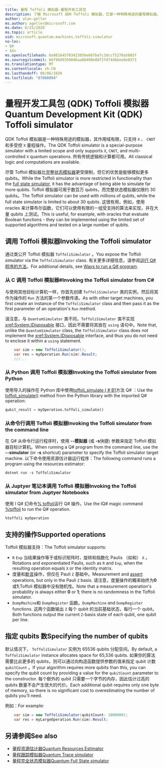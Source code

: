 ```yaml
---
title: 量程 Toffoli 模拟器-量程开发工具包
description: 了解 Microsoft QDK Toffoli 模拟器，它是一种特殊用途的量程模拟器，可与数百万 qubits 一起使用。
author: alan-geller
ms.author: ageller@microsoft.com
ms.date: 6/25/2020
ms.topic: article
uid: microsoft.quantum.machines.toffoli-simulator
no-loc:
- Q#
- $$v
ms.openlocfilehash: 8a981645703423856e667be7c3dccf5270a5885f
ms.sourcegitcommit: 6bf99d93590d6aa80490e88f2fd74dbbee8e0371
ms.translationtype: MT
ms.contentlocale: zh-CN
ms.lasthandoff: 08/06/2020
ms.locfileid: "87868094"
---
```

# <a name="quantum-development-kit-qdk-toffoli-simulator"></a><span data-ttu-id="aa1a9-103">量程开发工具包 (QDK) Toffoli 模拟器</span><span class="sxs-lookup"><span data-stu-id="aa1a9-103">Quantum Development Kit (QDK) Toffoli simulator</span></span>

<span data-ttu-id="aa1a9-104">QDK Toffoli 模拟器是一种特殊用途的模拟器，其作用域有限，只支持 `X` 、 `CNOT` 和多受控 `X` 量程操作。</span><span class="sxs-lookup"><span data-stu-id="aa1a9-104">The QDK Toffoli simulator is a special-purpose simulator with a limited scope and only supports `X`, `CNOT`, and multi-controlled `X` quantum operations.</span></span> <span data-ttu-id="aa1a9-105">所有传统逻辑和计算都可用。</span><span class="sxs-lookup"><span data-stu-id="aa1a9-105">All classical logic and computations are available.</span></span>

<span data-ttu-id="aa1a9-106">尽管 Toffoli 模拟器比[完整状态模拟器](xref:microsoft.quantum.machines.full-state-simulator)更受限制，但它的优势是能够模拟更多 qubits。</span><span class="sxs-lookup"><span data-stu-id="aa1a9-106">While the Toffoli simulator is more restricted in functionality than the [full state simulator](xref:microsoft.quantum.machines.full-state-simulator), it has the advantage of being able to simulate far more qubits.</span></span> <span data-ttu-id="aa1a9-107">Toffoli 模拟器可用于数百万 qubits，而完整状态模拟器仅限约 30 qubits。</span><span class="sxs-lookup"><span data-stu-id="aa1a9-107">The Toffoli simulator can be used with millions of qubits, while the full state simulator is limited to about 30 qubits.</span></span> <span data-ttu-id="aa1a9-108">这很有用，例如，使用 oracles 来计算布尔函数，它们可以使用有限的一组受支持的算法来实现，并在大量 qubits 上测试。</span><span class="sxs-lookup"><span data-stu-id="aa1a9-108">This is useful, for example, with oracles that evaluate Boolean functions - they can be implemented using the limited set of supported algorithms and tested on a large number of qubits.</span></span>

## <a name="invoking-the-toffoli-simulator"></a><span data-ttu-id="aa1a9-109">调用 Toffoli 模拟器</span><span class="sxs-lookup"><span data-stu-id="aa1a9-109">Invoking the Toffoli simulator</span></span>

<span data-ttu-id="aa1a9-110">通过类公开 Toffoli 模拟器 `ToffoliSimulator` 。</span><span class="sxs-lookup"><span data-stu-id="aa1a9-110">You expose the Toffoli simulator via the `ToffoliSimulator` class.</span></span> <span data-ttu-id="aa1a9-111">有关更多详细信息，请参阅[运行 Q# 程序的方法](xref:microsoft.quantum.guide.host-programs)。</span><span class="sxs-lookup"><span data-stu-id="aa1a9-111">For additional details, see [Ways to run a Q# program](xref:microsoft.quantum.guide.host-programs).</span></span>

### <a name="invoking-the-toffoli-simulator-from-c"></a><span data-ttu-id="aa1a9-112">从 C 调用 Toffoli 模拟器#</span><span class="sxs-lookup"><span data-stu-id="aa1a9-112">Invoking the Toffoli simulator from C#</span></span>

<span data-ttu-id="aa1a9-113">与使用其他目标计算机一样，你首先创建 `ToffoliSimulator` 类的实例，然后将其作为操作的 `Run` 方法的第一个参数传递。</span><span class="sxs-lookup"><span data-stu-id="aa1a9-113">As with other target machines, you first create an instance of the `ToffoliSimulator` class and then pass it as the first parameter of an operation's `Run` method.</span></span>

<span data-ttu-id="aa1a9-114">请注意，与 `QuantumSimulator` 类不同，`ToffoliSimulator` 类不实现 <xref:System.IDisposable> 接口，因此不需要将其放在 `using` 语句中。</span><span class="sxs-lookup"><span data-stu-id="aa1a9-114">Note that, unlike the `QuantumSimulator` class, the `ToffoliSimulator` class does not implement the <xref:System.IDisposable> interface, and thus you do not need to enclose it within a `using` statement.</span></span>

```csharp
    var sim = new ToffoliSimulator();
    var res = myOperation.Run(sim).Result;
    ///...
```

### <a name="invoking-the-toffoli-simulator-from-python"></a><span data-ttu-id="aa1a9-115">从 Python 调用 Toffoli 模拟器</span><span class="sxs-lookup"><span data-stu-id="aa1a9-115">Invoking the Toffoli simulator from Python</span></span>

<span data-ttu-id="aa1a9-116">使用导入的操作在 Python 库中使用[toffoli_simulate ( # B1](https://docs.microsoft.com/python/qsharp/qsharp.loader.qsharpcallable)方法 Q# ：</span><span class="sxs-lookup"><span data-stu-id="aa1a9-116">Use the [toffoli_simulate()](https://docs.microsoft.com/python/qsharp/qsharp.loader.qsharpcallable) method from the Python library with the imported Q# operation:</span></span>

```python
qubit_result = myOperation.toffoli_simulate()
```

### <a name="invoking-the-toffoli-simulator-from-the-command-line"></a><span data-ttu-id="aa1a9-117">从命令行调用 Toffoli 模拟器</span><span class="sxs-lookup"><span data-stu-id="aa1a9-117">Invoking the Toffoli simulator from the command line</span></span>

<span data-ttu-id="aa1a9-118">在 Q# 从命令行运行程序时，使用 **--模拟器** (或 **-s**快捷) 参数来指定 Toffoli 模拟器目标计算机。</span><span class="sxs-lookup"><span data-stu-id="aa1a9-118">When running a Q# program from the command line, use the **--simulator** (or **-s** shortcut) parameter to specify the Toffoli simulator target machine.</span></span> <span data-ttu-id="aa1a9-119">以下命令使用资源估计器运行程序：</span><span class="sxs-lookup"><span data-stu-id="aa1a9-119">The following command runs a program using the resources estimator:</span></span> 

```dotnetcli
dotnet run -s ToffoliSimulator
```

### <a name="invoking-the-toffoli-simulator-from-juptyer-notebooks"></a><span data-ttu-id="aa1a9-120">从 Juptyer 笔记本调用 Toffoli 模拟器</span><span class="sxs-lookup"><span data-stu-id="aa1a9-120">Invoking the Toffoli simulator from Juptyer Notebooks</span></span>

<span data-ttu-id="aa1a9-121">使用 I Q# 幻命令[% toffoli](xref:microsoft.quantum.iqsharp.magic-ref.toffoli)运行 Q# 操作。</span><span class="sxs-lookup"><span data-stu-id="aa1a9-121">Use the IQ# magic command [%toffoli](xref:microsoft.quantum.iqsharp.magic-ref.toffoli) to run the Q# operation.</span></span>

```
%toffoli myOperation
```

## <a name="supported-operations"></a><span data-ttu-id="aa1a9-122">支持的操作</span><span class="sxs-lookup"><span data-stu-id="aa1a9-122">Supported operations</span></span>

<span data-ttu-id="aa1a9-123">Toffoli 模拟器支持：</span><span class="sxs-lookup"><span data-stu-id="aa1a9-123">The Toffoli simulator supports:</span></span>

* <span data-ttu-id="aa1a9-124">`R` `Exp` 当结果操作等于或标识矩阵时，旋转和指数化 Paulis （如和） `X` 。</span><span class="sxs-lookup"><span data-stu-id="aa1a9-124">Rotations and exponentiated Paulis, such as `R` and `Exp`, when the resulting operation equals `X` or the identity matrix.</span></span>
* <span data-ttu-id="aa1a9-125">度量和[断言](xref:microsoft.quantum.diagnostics.assertmeasurement)操作，但仅在 Pauli `Z` 基础中。</span><span class="sxs-lookup"><span data-stu-id="aa1a9-125">Measurement and [assert](xref:microsoft.quantum.diagnostics.assertmeasurement) operations, but only in the Pauli `Z` basis.</span></span> <span data-ttu-id="aa1a9-126">请注意，度量操作的概率始终为**0**或**1**;Toffoli 模拟器中没有随机性。</span><span class="sxs-lookup"><span data-stu-id="aa1a9-126">Note that a measurement operation's probability is always either **0** or **1**; there is no randomness in the Toffoli simulator.</span></span>
* <span data-ttu-id="aa1a9-127">`DumpMachine`和 `DumpRegister` 函数。</span><span class="sxs-lookup"><span data-stu-id="aa1a9-127">`DumpMachine` and `DumpRegister` functions.</span></span>
<span data-ttu-id="aa1a9-128">这两个函数输出 `Z` 每个 qubit 的当前基础状态，每行一个 qubit。</span><span class="sxs-lookup"><span data-stu-id="aa1a9-128">Both functions output the current `Z`-basis state of each qubit, one qubit per line.</span></span>

## <a name="specifying-the-number-of-qubits"></a><span data-ttu-id="aa1a9-129">指定 qubits 数</span><span class="sxs-lookup"><span data-stu-id="aa1a9-129">Specifying the number of qubits</span></span>

<span data-ttu-id="aa1a9-130">默认情况下， `ToffoliSimulator` 实例为 65536 qubits 分配空间。</span><span class="sxs-lookup"><span data-stu-id="aa1a9-130">By default, a `ToffoliSimulator` instance allocates space for 65,536 qubits.</span></span>
<span data-ttu-id="aa1a9-131">如果你的算法需要比此更多的 qubits，则可以通过向构造函数提供参数的值来指定 qubit 计数 `qubitCount` 。</span><span class="sxs-lookup"><span data-stu-id="aa1a9-131">If your algorithm requires more qubits than this, you can specify the qubit count by providing a value for the `qubitCount` parameter to the constructor.</span></span>
<span data-ttu-id="aa1a9-132">每个额外的 qubit 只需要一个字节的内存，因此估计过高的 qubits 数量不会产生很大的代价。</span><span class="sxs-lookup"><span data-stu-id="aa1a9-132">Each additional qubit requires only one byte of memory, so there is no significant cost to overestimating the number of qubits you'll need.</span></span>

<span data-ttu-id="aa1a9-133">例如：</span><span class="sxs-lookup"><span data-stu-id="aa1a9-133">For example:</span></span>

```csharp
    var sim = new ToffoliSimulator(qubitCount: 1000000);
    var res = myLargeOperation.Run(sim).Result;
```

## <a name="see-also"></a><span data-ttu-id="aa1a9-134">另请参阅</span><span class="sxs-lookup"><span data-stu-id="aa1a9-134">See also</span></span>

- [<span data-ttu-id="aa1a9-135">量程资源估计器</span><span class="sxs-lookup"><span data-stu-id="aa1a9-135">Quantum Resources Estimator</span></span>](xref:microsoft.quantum.machines.resources-estimator)
- [<span data-ttu-id="aa1a9-136">量程跟踪模拟器</span><span class="sxs-lookup"><span data-stu-id="aa1a9-136">Quantum Trace simulator</span></span>](xref:microsoft.quantum.machines.qc-trace-simulator.intro)
- [<span data-ttu-id="aa1a9-137">量程完全状态模拟器</span><span class="sxs-lookup"><span data-stu-id="aa1a9-137">Quantum Full State simulator</span></span>](xref:microsoft.quantum.machines.full-state-simulator) 
